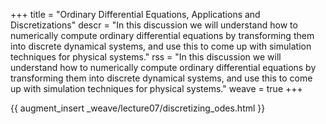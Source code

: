 +++
title = "Ordinary Differential Equations, Applications and Discretizations"
descr = "In this discussion we will understand how to numerically compute ordinary differential equations by transforming them into discrete dynamical systems, and use this to come up with simulation techniques
for physical systems."
rss = "In this discussion we will understand how to numerically compute ordinary differential equations by transforming them into discrete dynamical systems, and use this to come up with simulation techniques
for physical systems."
weave = true
+++

{{ augment_insert _weave/lecture07/discretizing_odes.html }}
